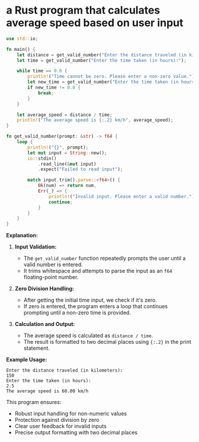 # a Rust program that calculates average speed based on user input

```rust
use std::io;

fn main() {
    let distance = get_valid_number("Enter the distance traveled (in kilometers):");
    let time = get_valid_number("Enter the time taken (in hours):");

    while time == 0.0 {
        println!("Time cannot be zero. Please enter a non-zero value.");
        let new_time = get_valid_number("Enter the time taken (in hours):");
        if new_time != 0.0 {
            break;
        }
    }

    let average_speed = distance / time;
    println!("The average speed is {:.2} km/h", average_speed);
}

fn get_valid_number(prompt: &str) -> f64 {
    loop {
        println!("{}", prompt);
        let mut input = String::new();
        io::stdin()
            .read_line(&mut input)
            .expect("Failed to read input");

        match input.trim().parse::<f64>() {
            Ok(num) => return num,
            Err(_) => {
                println!("Invalid input. Please enter a valid number.");
                continue;
            }
        }
    }
}
```

**Explanation:**

1. **Input Validation:**
   - The `get_valid_number` function repeatedly prompts the user until a valid number is entered.
   - It trims whitespace and attempts to parse the input as an `f64` floating-point number.

2. **Zero Division Handling:**
   - After getting the initial time input, we check if it's zero.
   - If zero is entered, the program enters a loop that continues prompting until a non-zero time is provided.

3. **Calculation and Output:**
   - The average speed is calculated as `distance / time`.
   - The result is formatted to two decimal places using `{:.2}` in the print statement.

**Example Usage:**
```
Enter the distance traveled (in kilometers):
150
Enter the time taken (in hours):
2.5
The average speed is 60.00 km/h
```

This program ensures:
- Robust input handling for non-numeric values
- Protection against division by zero
- Clear user feedback for invalid inputs
- Precise output formatting with two decimal places
